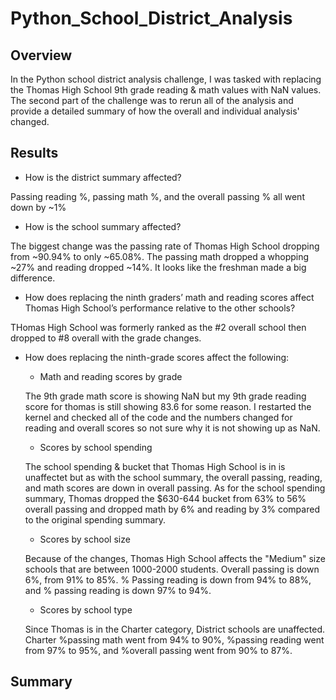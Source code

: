 # Python_School_District_Analysis

## Overview

In the Python school district analysis challenge, I was tasked with replacing the Thomas High School 9th grade reading & math values with NaN values. The second part of the challenge was to rerun all of the analysis and provide a detailed summary of how the overall and individual analysis' changed.

## Results

- How is the district summary affected?

Passing reading %, passing math %, and the overall passing % all went down by ~1%

- How is the school summary affected?

The biggest change was the passing rate of Thomas High School dropping from ~90.94% to only ~65.08%. The passing math dropped a whopping ~27% and reading dropped ~14%. It looks like the freshman made a big difference.

- How does replacing the ninth graders’ math and reading scores affect Thomas High School’s performance relative to the other schools?

THomas High School was formerly ranked as the #2 overall school then dropped to #8 overall with the grade changes.

- How does replacing the ninth-grade scores affect the following:

  - Math and reading scores by grade
  
  The 9th grade math score is showing NaN but my 9th grade reading score for thomas is still showing 83.6 for some reason. I restarted the kernel and checked all of the code and the numbers changed for reading and overall scores so not sure why it is not showing up as NaN.
 
  - Scores by school spending
  
  The school spending & bucket that Thomas High School is in is unaffectet but as with the school summary, the overall passing, reading, and math scores are down in overall passing. As for the school spending summary, Thomas dropped the $630-644 bucket from 63% to 56% overall passing and dropped math by 6% and reading by 3% compared to the original spending summary.
 
  - Scores by school size
  
  Because of the changes, Thomas High School affects the "Medium" size schools that are between 1000-2000 students. Overall passing is down 6%, from 91% to 85%. % Passing reading is down from 94% to 88%, and % passing reading is down 97% to 94%.
 
  - Scores by school type
  
  Since Thomas is in the Charter category, District schools are unaffected. Charter %passing math went from 94% to 90%, %passing reading went from 97% to 95%, and %overall passing went from 90% to 87%.
  
  
## Summary

